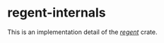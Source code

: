 # regent-internals

This is an implementation detail of the [*regent*](https://crates.io/crates/regent) crate.
